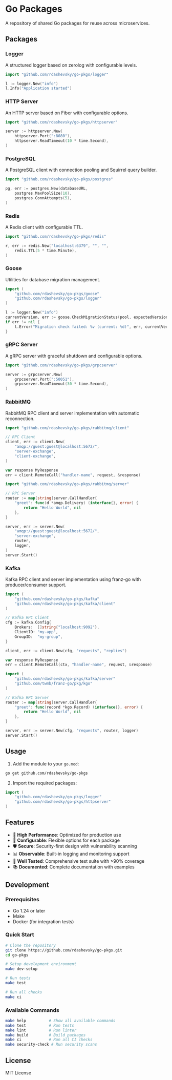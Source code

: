 # Go Packages

A repository of shared Go packages for reuse across microservices.

## Packages

### Logger
A structured logger based on zerolog with configurable levels.
```go
import "github.com/rdashevsky/go-pkgs/logger"

l := logger.New("info")
l.Info("Application started")
```

### HTTP Server  
An HTTP server based on Fiber with configurable options.
```go
import "github.com/rdashevsky/go-pkgs/httpserver"

server := httpserver.New(
    httpserver.Port(":8080"),
    httpserver.ReadTimeout(10 * time.Second),
)
```

### PostgreSQL
A PostgreSQL client with connection pooling and Squirrel query builder.
```go
import "github.com/rdashevsky/go-pkgs/postgres"

pg, err := postgres.New(databaseURL,
    postgres.MaxPoolSize(10),
    postgres.ConnAttempts(5),
)
```

### Redis
A Redis client with configurable TTL.
```go
import "github.com/rdashevsky/go-pkgs/redis"

r, err := redis.New("localhost:6379", "", "",
    redis.TTL(5 * time.Minute),
)
```

### Goose
Utilities for database migration management.
```go
import (
    "github.com/rdashevsky/go-pkgs/goose"
    "github.com/rdashevsky/go-pkgs/logger"
)

l := logger.New("info")
currentVersion, err := goose.CheckMigrationStatus(pool, expectedVersion, l)
if err != nil {
    l.Error("Migration check failed: %v (current: %d)", err, currentVersion)
}
```

### gRPC Server
A gRPC server with graceful shutdown and configurable options.
```go
import "github.com/rdashevsky/go-pkgs/grpcserver"

server := grpcserver.New(
    grpcserver.Port(":50051"),
    grpcserver.ReadTimeout(30 * time.Second),
)
```

### RabbitMQ
RabbitMQ RPC client and server implementation with automatic reconnection.
```go
import "github.com/rdashevsky/go-pkgs/rabbitmq/client"

// RPC Client
client, err := client.New(
    "amqp://guest:guest@localhost:5672/",
    "server-exchange",
    "client-exchange",
)

var response MyResponse
err = client.RemoteCall("handler-name", request, &response)
```

```go
import "github.com/rdashevsky/go-pkgs/rabbitmq/server"

// RPC Server
router := map[string]server.CallHandler{
    "greet": func(d *amqp.Delivery) (interface{}, error) {
        return "Hello World", nil
    },
}

server, err := server.New(
    "amqp://guest:guest@localhost:5672/",
    "server-exchange",
    router,
    logger,
)
server.Start()
```

### Kafka
Kafka RPC client and server implementation using franz-go with producer/consumer support.
```go
import (
    "github.com/rdashevsky/go-pkgs/kafka"
    "github.com/rdashevsky/go-pkgs/kafka/client"
)

// Kafka RPC Client
cfg := kafka.Config{
    Brokers:  []string{"localhost:9092"},
    ClientID: "my-app",
    GroupID:  "my-group",
}

client, err := client.New(cfg, "requests", "replies")

var response MyResponse
err = client.RemoteCall(ctx, "handler-name", request, &response)
```

```go
import (
    "github.com/rdashevsky/go-pkgs/kafka/server"
    "github.com/twmb/franz-go/pkg/kgo"
)

// Kafka RPC Server
router := map[string]server.CallHandler{
    "greet": func(record *kgo.Record) (interface{}, error) {
        return "Hello World", nil
    },
}

server, err := server.New(cfg, "requests", router, logger)
server.Start()
```

## Usage

1. Add the module to your `go.mod`:
```bash
go get github.com/rdashevsky/go-pkgs
```

2. Import the required packages:
```go
import (
    "github.com/rdashevsky/go-pkgs/logger"
    "github.com/rdashevsky/go-pkgs/httpserver"
)
```

## Features

- 🚀 **High Performance**: Optimized for production use
- 🔧 **Configurable**: Flexible options for each package
- 🛡️ **Secure**: Security-first design with vulnerability scanning
- 📊 **Observable**: Built-in logging and monitoring support
- 🧪 **Well Tested**: Comprehensive test suite with >90% coverage
- 📚 **Documented**: Complete documentation with examples

## Development

### Prerequisites
- Go 1.24 or later
- Make
- Docker (for integration tests)

### Quick Start
```bash
# Clone the repository
git clone https://github.com/rdashevsky/go-pkgs.git
cd go-pkgs

# Setup development environment
make dev-setup

# Run tests
make test

# Run all checks
make ci
```

### Available Commands
```bash
make help          # Show all available commands
make test          # Run tests
make lint          # Run linter
make build         # Build packages
make ci            # Run all CI checks
make security-check # Run security scans
```

## License
MIT License
